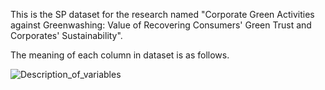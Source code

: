 This is the SP dataset for the research named "Corporate Green Activities against Greenwashing: Value of Recovering Consumers' Green Trust and Corporates' Sustainability". 

The meaning of each column in dataset is as follows.

![Description_of_variables](https://github.com/user-attachments/assets/966ddd24-3132-4931-a3c7-599102ae5df1)
